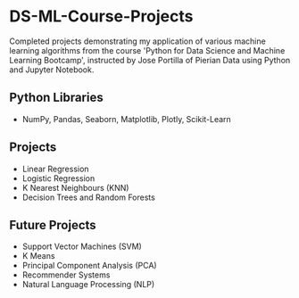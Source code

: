 # DS-ML-Course-Projects

Completed projects demonstrating my application of various machine learning algorithms from the course 'Python for Data Science and Machine Learning Bootcamp', instructed by Jose Portilla of Pierian Data using Python and Jupyter Notebook.

## Python Libraries
- NumPy, Pandas, Seaborn, Matplotlib, Plotly, Scikit-Learn

## Projects
- Linear Regression
- Logistic Regression
- K Nearest Neighbours (KNN)
- Decision Trees and Random Forests

## Future Projects
- Support Vector Machines (SVM)
- K Means
- Principal Component Analysis (PCA)
- Recommender Systems
- Natural Language Processing (NLP)
